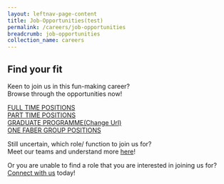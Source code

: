 ```yaml
---
layout: leftnav-page-content
title: Job-Opportunities(test)
permalink: /careers/job-opportunities
breadcrumb: job-opportunities
collection_name: careers
---
```

## Find your fit
  Keen to join us in this fun-making career?  
  Browse through the opportunities now!
  
  
<a href="https://www.jobstreet.com.sg/career/sentosa_ft.htm" target="_blank">FULL TIME POSITIONS</a><br/>
<a href="https://www.jobstreet.com.sg/career/sentosa_pt.ht" target="_blank">PART TIME POSITIONS</a><br/>
<a href="../graduate-programme/graduate-programme" target="_blank">GRADUATE PROGRAMME(Change Url)</a><br/>
<a href="https://www.jobstreet.com.sg/career/onefabergroup.htm" target="_blank">ONE FABER GROUP POSITIONS</a>
  
<!-- remember to change hyperlink for 3,5,6 to live site-->
<!-- remember to change hyperlink for 3,5,6 to live site-->
Still uncertain, which role/ function to join us for?  
Meet our teams and understand more [here][1]!
  
Or you are unable to find a role that you are interested in joining us for?  
  [Connect with us][2] today!


[1]: <https://isomer-sentosa-staging.netlify.com/careers/meet-the-teams/>
[2]: <https://isomer-sentosa-staging.netlify.com/careers/connect-with-us/>
